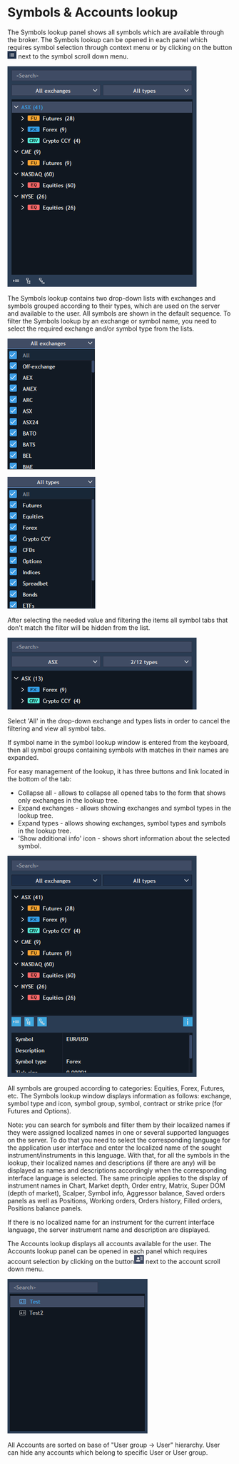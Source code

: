 # Symbols & Accounts lookup

The Symbols lookup panel shows all symbols which are available through the broker. The Symbols lookup can be opened in each panel which requires symbol selection through context menu or by clicking on the button![](../../.gitbook/assets/1%20%285%29.png)
next to the symbol scroll down menu.

![](../../.gitbook/assets/2%20%288%29.png)


The Symbols lookup contains two drop-down lists with exchanges and symbols grouped according to their types, which are used on the server and available to the user. All symbols are shown in the default sequence. To filter the Symbols lookup by an exchange or symbol name, you need to select the required exchange and/or symbol type from the lists.

![](../../.gitbook/assets/3%20%282%29.png)

![](../../.gitbook/assets/4%20%282%29.png)


After selecting the needed value and filtering the items all symbol tabs that don't match the filter will be hidden from the list.

![](../../.gitbook/assets/5%20%2814%29.png)

Select 'All' in the drop-down exchange and types lists in order to cancel the filtering and view all symbol tabs.

If symbol name in the symbol lookup window is entered from the keyboard, then all symbol groups containing symbols with matches in their names are expanded.

For easy management of the lookup, it has three buttons and link located in the bottom of the tab:

* Collapse all - allows to collapse all opened tabs to the form that shows only exchanges in the lookup tree.
* Expand exchanges - allows showing exchanges and symbol types in the lookup tree.
* Expand types - allows showing exchanges, symbol types and symbols in the lookup tree.
* 'Show additional info' icon - shows short information about the selected symbol.

![](../../.gitbook/assets/6%20%286%29.png)


All symbols are grouped according to categories: Equities, Forex, Futures, etc. The Symbols lookup window displays information as follows: exchange, symbol type and icon, symbol group, symbol, contract or strike price \(for Futures and Options\).

Note: you can search for symbols and filter them by their localized names if they were assigned localized names in one or several supported languages on the server. To do that you need to select the corresponding language for the application user interface and enter the localized name of the sought instrument/instruments in this language. With that, for all the symbols in the lookup, their localized names and descriptions \(if there are any\) will be displayed as names and descriptions accordingly when the corresponding interface language is selected. The same principle applies to the display of instrument names in Chart, Market depth, Order entry, Matrix, Super DOM \(depth of market\), Scalper, Symbol info, Aggressor balance, Saved orders panels as well as Positions, Working orders, Orders history, Filled orders, Positions balance panels.

If there is no localized name for an instrument for the current interface language, the server instrument name and description are displayed.

The Accounts lookup displays all accounts available for the user. The Accounts lookup panel can be opened in each panel which requires account selection by clicking on the button![](../../.gitbook/assets/7%20%288%29.png)
next to the account scroll down menu.

![](../../.gitbook/assets/8%20%282%29.png)


All Accounts are sorted on base of "User group -&gt; User" hierarchy. User can hide any accounts which belong to specific User or User group.



